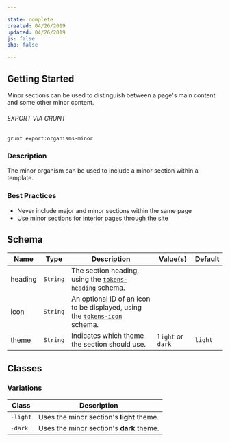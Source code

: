 ```yaml
---

state: complete
created: 04/26/2019
updated: 04/26/2019
js: false
php: false

---
```


## Getting Started

Minor sections can be used to distinguish between a page's main content and some other minor content.

###### EXPORT VIA GRUNT

```
grunt export:organisms-minor
```


### Description

The minor organism can be used to include a minor section within a template.


### Best Practices

- Never include major and minor sections within the same page
- Use minor sections for interior pages through the site

## Schema

| Name    | Type      | Description                                                               | Value(s)  | Default   |
|---------|-----------|---------------------------------------------------------------------------|-----------|---------------|
| heading | `String`  | The section heading, using the [`tokens-heading`][tokens-heading] schema. |           |               |
| icon    | `String`  | An optional ID of an icon to be displayed, using the [`tokens-icon`][tokens-icon] schema. |           |               |
| theme   | `String`  | Indicates which theme the section should use.     | `light` or `dark` | `light`   |


## Classes

### Variations

| Class     | Description                                     |
|-----------|-------------------------------------------------|
| `-light`  | Uses the minor section's **light** theme.       |
| `-dark`   | Uses the minor section's **dark** theme.        |


[tokens-heading]: /patterns/10-tokens-10-globals-heading/10-tokens-10-globals-heading.html
[tokens-icon]: /patterns/10-tokens-10-globals-icon/10-tokens-10-globals-icon.html
